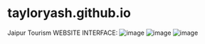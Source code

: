 # tayloryash.github.io
Jaipur Tourism
WEBSITE INTERFACE:
![image](https://user-images.githubusercontent.com/61384947/171910977-6391721c-6e51-4f81-bb76-63cc1c5e01ab.png)
![image](https://user-images.githubusercontent.com/61384947/171911022-10c19da6-40f8-48c8-bce9-75dd8bc30242.png)
![image](https://user-images.githubusercontent.com/61384947/171911076-689da98b-c6ee-4b57-a9eb-3f15918e717d.png)
